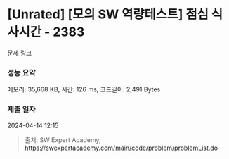 # [Unrated] [모의 SW 역량테스트] 점심 식사시간 - 2383 

[문제 링크](https://swexpertacademy.com/main/code/problem/problemDetail.do?contestProbId=AV5-BEE6AK0DFAVl) 

### 성능 요약

메모리: 35,668 KB, 시간: 126 ms, 코드길이: 2,491 Bytes

### 제출 일자

2024-04-14 12:15



> 출처: SW Expert Academy, https://swexpertacademy.com/main/code/problem/problemList.do